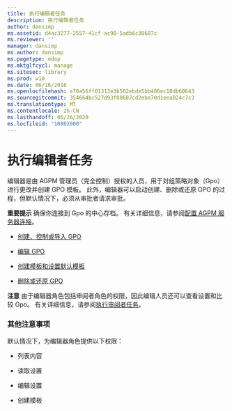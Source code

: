 ```yaml
---
title: 执行编辑者任务
description: 执行编辑者任务
author: dansimp
ms.assetid: d4ac3277-2557-41cf-ac90-5adb6c30687c
ms.reviewer: ''
manager: dansimp
ms.author: dansimp
ms.pagetype: mdop
ms.mktglfcycl: manage
ms.sitesec: library
ms.prod: w10
ms.date: 06/16/2016
ms.openlocfilehash: e70a56ff01313e3b502ebde5bb486ec18db60643
ms.sourcegitcommit: 354664bc527d93f80687cd2eba70d1eea024c7c3
ms.translationtype: MT
ms.contentlocale: zh-CN
ms.lasthandoff: 06/26/2020
ms.locfileid: "10802600"
---
```

# 执行编辑者任务


编辑器是由 AGPM 管理员（完全控制）授权的人员，用于对组策略对象（Gpo）进行更改并创建 GPO 模板。 此外，编辑器可以启动创建、删除或还原 GPO 的过程，但默认情况下，必须从审批者请求审批。

**重要提示** 确保你连接到 Gpo 的中心存档。 有关详细信息，请参阅[配置 AGPM 服务器连接](configure-an-agpm-server-connection-reviewer-agpm30ops.md)。

 

-   [创建、控制或导入 GPO](creating-controlling-or-importing-a-gpo-agpm30ops.md)

-   [编辑 GPO](editing-a-gpo-agpm30ops.md)

-   [创建模板和设置默认模板](creating-a-template-and-setting-a-default-template-agpm30ops.md)

-   [删除或还原 GPO](deleting-or-restoring-a-gpo-agpm30ops.md)

**注意** 由于编辑器角色包括审阅者角色的权限，因此编辑人员还可以查看设置和比较 Gpo。 有关详细信息，请参阅[执行审阅者任务](performing-reviewer-tasks-agpm30ops.md)。

 

### 其他注意事项

默认情况下，为编辑器角色提供以下权限：

-   列表内容

-   读取设置

-   编辑设置

-   创建模板

 

 





